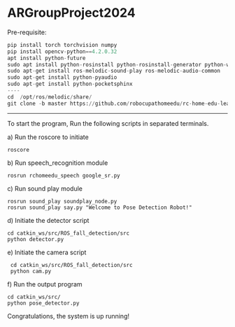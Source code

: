 # ARGroupProject2024

Pre-requisite:
```python
pip install torch torchvision numpy
pip install opencv-python==4.2.0.32
apt install python-future
sudo apt install python-rosinstall python-rosinstall-generator python-wstool build-essential
sudo apt-get install ros-melodic-sound-play ros-melodic-audio-common
sudo apt-get install python-pyaudio
sudo apt-get install python-pocketsphinx
----
cd  /opt/ros/melodic/share/
git clone -b master https://github.com/robocupathomeedu/rc-home-edu-learn-ros.git
```
---
To start the program, Run the following scripts in separated terminals.  
  
a) Run the roscore to initiate  

    roscore 

b) Run speech_recognition module  

    rosrun rchomeedu_speech google_sr.py 

c) Run sound play module  

    rosrun sound_play soundplay_node.py
    rosrun sound_play say.py "Welcome to Pose Detection Robot!"

d) Initiate the detector script

    cd catkin_ws/src/ROS_fall_detection/src
    python detector.py

   

e) Initiate the camera script

     cd catkin_ws/src/ROS_fall_detection/src  
     python cam.py
   

f) Run the output program  

    cd catkin_ws/src/
    python pose_detector.py

Congratulations, the system is up running!
